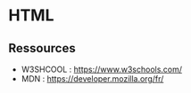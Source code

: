 # HTML

## Ressources

- W3SHCOOL : https://www.w3schools.com/
- MDN : https://developer.mozilla.org/fr/
